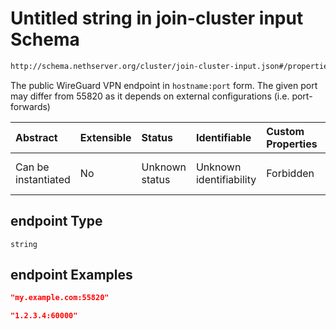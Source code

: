 # Untitled string in join-cluster input Schema

```txt
http://schema.nethserver.org/cluster/join-cluster-input.json#/properties/endpoint
```

The public WireGuard VPN endpoint in `hostname:port` form. The given port may differ from 55820 as it depends on external configurations (i.e. port-forwards)

| Abstract            | Extensible | Status         | Identifiable            | Custom Properties | Additional Properties | Access Restrictions | Defined In                                                                          |
| :------------------ | :--------- | :------------- | :---------------------- | :---------------- | :-------------------- | :------------------ | :---------------------------------------------------------------------------------- |
| Can be instantiated | No         | Unknown status | Unknown identifiability | Forbidden         | Allowed               | none                | [join-cluster-input.json\*](cluster/join-cluster-input.json "open original schema") |

## endpoint Type

`string`

## endpoint Examples

```json
"my.example.com:55820"
```

```json
"1.2.3.4:60000"
```
